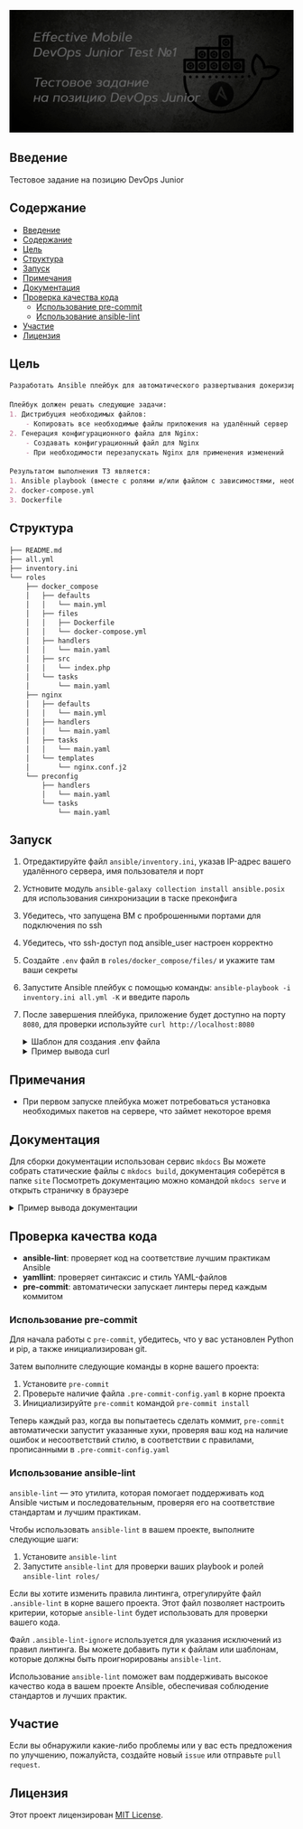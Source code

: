 ![Docs](pictures/poster.png)

## Введение
Тестовое задание на позицию DevOps Junior


## Содержание
- [Введение](#введение)
- [Содержание](#содержание)
- [Цель](#цель)
- [Структура](#структура)
- [Запуск](#запуск)
- [Примечания](#примечания)
- [Документация](#документация)
- [Проверка качества кода](#проверка-качества-кода)
	- [Использование pre-commit](#использование-pre-commit)
	- [Использование ansible-lint](#использование-ansible-lint)
- [Участие](#участие)
- [Лицензия](#лицензия)


## Цель
```markdown
Разработать Ansible плейбук для автоматического развертывания докеризированного веб-приложения, состоящего из **Nginx, PHP и MySQL**, на удалённом сервере с использованием `docker-compose.yml`.

Плейбук должен решать следующие задачи:
1. Дистрибуция необходимых файлов:
	- Копировать все необходимые файлы приложения на удалённый сервер
2. Генерация конфигурационного файла для Nginx:
	- Создавать конфигурационный файл для Nginx
	- При необходимости перезапускать Nginx для применения изменений

Результатом выполнения ТЗ является:
1. Ansible playbook (вместе с ролями и/или файлом с зависимостями, необходимыми шаблонами)
2. docker-compose.yml
3. Dockerfile
```


## Структура
```text
├── README.md
├── all.yml
├── inventory.ini
└── roles
    ├── docker_compose
    │   ├── defaults
    │   │   └── main.yml
    │   ├── files
    │   │   ├── Dockerfile
    │   │   └── docker-compose.yml
    │   ├── handlers
    │   │   └── main.yaml
    │   ├── src
    │   │   └── index.php
    │   └── tasks
    │       └── main.yaml
    ├── nginx
    │   ├── defaults
    │   │   └── main.yml
    │   ├── handlers
    │   │   └── main.yaml
    │   ├── tasks
    │   │   └── main.yaml
    │   └── templates
    │       └── nginx.conf.j2
    └── preconfig
        ├── handlers
        │   └── main.yaml
        └── tasks
            └── main.yaml
```


## Запуск
1. Отредактируйте файл `ansible/inventory.ini`, указав IP-адрес вашего удалённого сервера, имя пользователя и порт
2. Устновите модуль `ansible-galaxy collection install ansible.posix` для использования синхронизации в таске преконфига
3. Убедитесь, что запущена ВМ c проброшенными портами для подключения по ssh
4. Убедитесь, что ssh-доступ под ansible_user настроен корректно
5. Создайте `.env` файл в `roles/docker_compose/files/` и укажите там ваши секреты
6. Запустите Ansible плейбук с помощью команды: `ansible-playbook -i inventory.ini all.yml -K` и введите пароль
7. После завершения плейбука, приложение будет доступно на порту `8080`, для проверки используйте `curl http://localhost:8080`

	<details>
	<summary>Шаблон для создания .env файла</summary>
	</p>

	```
	MYSQL_ROOT_PASSWORD=
	MYSQL_DATABASE=
	```
	</p>
	</details>

	<details>
	<summary>Пример вывода curl</summary>
	</p>

	```bash
	~$ curl http://localhost:8080
	<p>Сегодня 01-10-2024 02:17:20</p>
	<h1>Тут может быть ваша реклама</h1>
	```
	</p>
	</details>


## Примечания
- При первом запуске плейбука может потребоваться установка необходимых пакетов на сервере, что займет некоторое время


## Документация
Для сборки документации использован сервис `mkdocs`
Вы можете собрать статические файлы c `mkdocs build`, документация соберётся в папке `site`
Посмотреть документацию можно командой `mkdocs serve` и открыть страничку в браузере
<details>
<summary>Пример вывода документации</summary>
</p>

![Docs](pictures/doc_review.png)

</p>
</details>


## Проверка качества кода
- **ansible-lint**: проверяет код на соответствие лучшим практикам Ansible
- **yamllint**: проверяет синтаксис и стиль YAML-файлов
- **pre-commit**: автоматически запускает линтеры перед каждым коммитом

### Использование pre-commit
Для начала работы с `pre-commit`, убедитесь, что у вас установлен Python и pip, а также инициализирован git.

Затем выполните следующие команды в корне вашего проекта:
1. Установите `pre-commit`
2. Проверьте наличие файла `.pre-commit-config.yaml` в корне проекта
3. Инициализируйте `pre-commit` командой `pre-commit install`

Теперь каждый раз, когда вы попытаетесь сделать коммит, `pre-commit` автоматически запустит указанные хуки, проверяя ваш код на наличие ошибок и несоответствий стилю, в соответствии с правилами, прописанными в `.pre-commit-config.yaml`


### Использование ansible-lint
`ansible-lint` — это утилита, которая помогает поддерживать код Ansible чистым и последовательным, проверяя его на соответствие стандартам и лучшим практикам.

Чтобы использовать `ansible-lint` в вашем проекте, выполните следующие шаги:
1. Установите `ansible-lint`
2. Запустите `ansible-lint` для проверки ваших playbook и ролей `ansible-lint roles/`

Если вы хотите изменить правила линтинга, отрегулируйте файл `.ansible-lint` в корне вашего проекта. Этот файл позволяет настроить критерии, которые `ansible-lint` будет использовать для проверки вашего кода.

Файл `.ansible-lint-ignore` используется для указания исключений из правил линтинга. Вы можете добавить пути к файлам или шаблонам, которые должны быть проигнорированы `ansible-lint`.

Использование `ansible-lint` поможет вам поддерживать высокое качество кода в вашем проекте Ansible, обеспечивая соблюдение стандартов и лучших практик.


## Участие
Если вы обнаружили какие-либо проблемы или у вас есть предложения по улучшению, пожалуйста, создайте новый `issue` или отправьте `pull request`.


## Лицензия
Этот проект лицензирован [MIT License](LICENSE).
